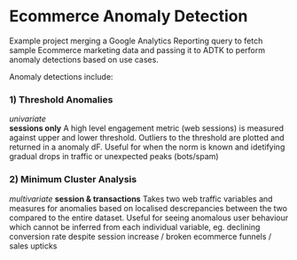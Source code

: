 # Ecommerce Anomaly Detection
Example project merging a Google Analytics Reporting query to fetch sample Ecommerce marketing data and passing it to ADTK to perform anomaly detections based on use cases.

Anomaly detections include:

### 1) Threshold Anomalies
_univariate_  
**sessions only**
A high level engagement metric (web sessions) is measured against upper and lower threshold. Outliers to the threshold are plotted and returned in a anomaly dF. Useful for when the norm is known and idetifying gradual drops in traffic or unexpected peaks (bots/spam)


### 2) Minimum Cluster Analysis 
_multivariate_
**session & transactions**
Takes two web traffic variables and measures for anomalies based on localised descrepancies between the two compared to the entire dataset. Useful for seeing anomalous user behaviour which cannot be inferred from each individual variable, eg. declining conversion rate despite session increase / broken ecommerce funnels / sales upticks 
